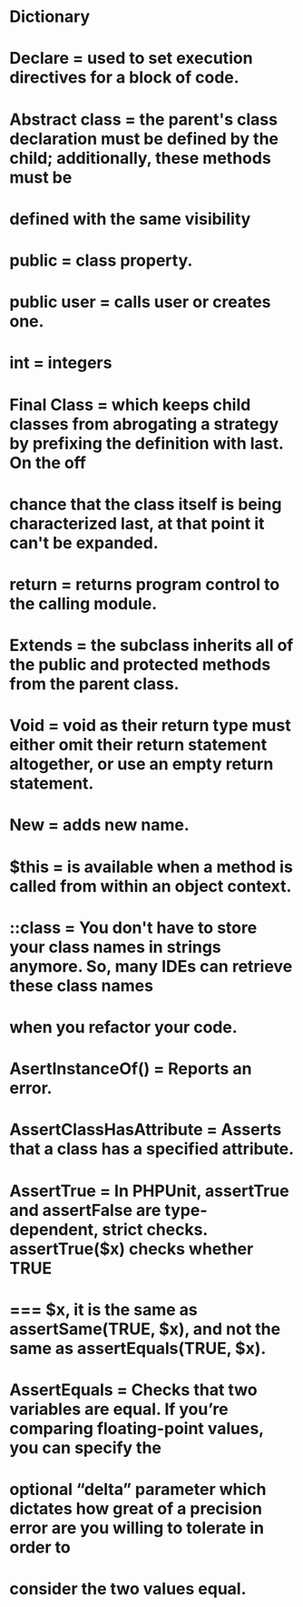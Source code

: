 # Dictionary
 <?php = shorthand for <?php echo $a; ?>
 
# Declare = used to set execution directives for a block of code.
# Abstract class = the parent's class declaration must be defined by the child; additionally, these methods must be 
# defined with the same visibility
# public = class property.
# public user = calls user or creates one.
# int = integers
# Final Class = which keeps child classes from abrogating a strategy by prefixing the definition with last. On the off 
#  chance that the class itself is being characterized last, at that point it can't be expanded.
# return = returns program control to the calling module.
# Extends = the subclass inherits all of the public and protected methods from the parent class.
# Void = void as their return type must either omit their return statement altogether, or use an empty return statement.
# New = adds new name.
# $this =  is available when a method is called from within an object context.
# ::class = You don't have to store your class names in strings anymore. So, many IDEs can retrieve these class names 
#  when you refactor your code.
# AsertInstanceOf() = Reports an error.
# AssertClassHasAttribute = Asserts that a class has a specified attribute.
# AssertTrue = In PHPUnit, assertTrue and assertFalse are type-dependent, strict checks. assertTrue($x) checks whether TRUE 
#  === $x, it is the same as assertSame(TRUE, $x), and not the same as assertEquals(TRUE, $x).
# AssertEquals = Checks that two variables are equal. If you’re comparing floating-point values, you can specify the 
#  optional “delta” parameter which dictates how great of a precision error are you willing to tolerate in order to
#  consider the two values equal.
